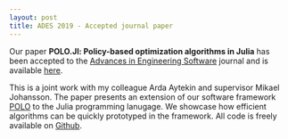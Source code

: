 ```yaml
---
layout: post
title: ADES 2019 - Accepted journal paper
---
```


Our paper **POLO.Jl: Policy-based optimization algorithms in Julia** has been accepted to the [Advances in Engineering Software](https://www.sciencedirect.com/journal/advances-in-engineering-software) journal and is available [here](https://www.sciencedirect.com/science/article/pii/S0965997818311049).

This is a joint work with my colleague Arda Aytekin and supervisor Mikael Johansson. The paper presents an extension of our software framework [POLO](https://github.com/pologrp/polo) to the Julia programming lanugage. We showcase how efficient algorithms can be quickly prototyped in the framework. All code is freely available on [Github](https://github.com/pologrp).
